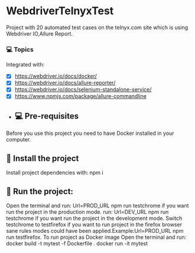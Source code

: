 # WebdriverTelnyxTest
Project with 20 automated test cases on the telnyx.com site which is using Webdriver IO,Allure Report.

### 💻 Topics

Integrated with:

- [x] https://webdriver.io/docs/docker/
- [x] https://webdriver.io/docs/allure-reporter/
- [x] https://webdriver.io/docs/selenium-standalone-service/
- [x] https://www.npmjs.com/package/allure-commandline

- ## 💻 Pre-requisites

Before you use this project you need to have Docker installed in your computer.

## 🚀 Install the project

Install project dependencies with: npm i

## 🚀 Run the project: 
Open the terminal and run: Url=PROD_URL npm run testchrome if you want run the project in the production mode.
run: Url=DEV_URL npm run testchrome if you want run the project in the development mode.
Switch testchrome to testfirefox if you want to run project in the firefox browser sane rules modes could have been applied.Example:Url=PROD_URL npm run testfirefox.
To run project as Docker image Open the terminal and run:
docker build -t mytest -f Dockerfile .
docker run -it mytest
